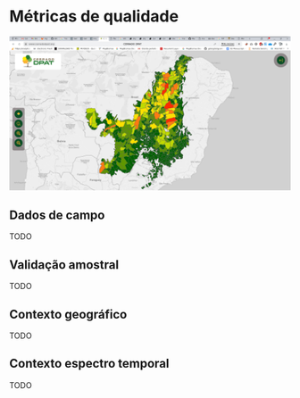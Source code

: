 # Métricas de qualidade

![Tela inicial](imgs/01/tela-inicial.png)

## Dados de campo
TODO

## Validação amostral
TODO

## Contexto geográfico
TODO

## Contexto espectro temporal
TODO


